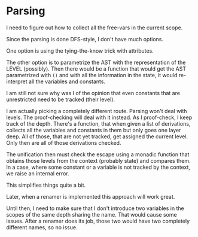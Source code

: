 # Parsing

I need to figure out how to collect all the free-vars in the current scope.

Since the parsing is done DFS-style, I don't have much options.

One option is using the tying-the-know trick with attributes.

The other option is to parametrize the AST with the representation of the LEVEL (possibly).
Then there would be a function that would get the AST parametrized with `()` and with all the information in the state, it would re-interpret all the variables and constants.

I am still not sure why was I of the opinion that even constants that are unrestricted need to be tracked (their level).



I am actually picking a completely different route.
Parsing won't deal with levels.
The proof-checking will deal with it instead.
As I proof-check, I keep track of the depth.
There's a function, that when given a list of derivations, collects all the variables and constants in them but only goes one layer deep.
All of those, that are not yet tracked, get assigned the current level.
Only then are all of those derivations checked.

The unification then must check the escape using a monadic function that obtains those levels from the context (probably state) and compares them.
In a case, where some constant or a variable is not tracked by the context, we raise an internal error.

This simplifies things quite a bit.

Later, when a renamer is implemented this approach will work great.

Until then, I need to make sure that I don't introduce two variables in the scopes of the same depth sharing the name. That would cause some issues. After a renamer does its job, those two would have two completely different names, so no issue.
